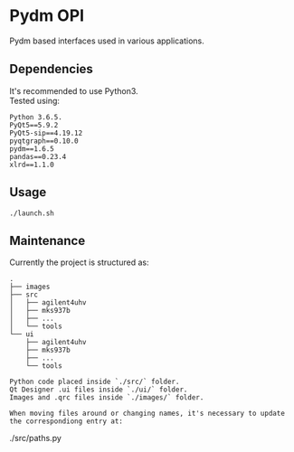 # Pydm OPI
Pydm based interfaces used in various applications. 

## Dependencies
It's recommended to use Python3.<br>
Tested using:
```
Python 3.6.5.
PyQt5==5.9.2
PyQt5-sip==4.19.12
pyqtgraph==0.10.0
pydm==1.6.5
pandas==0.23.4
xlrd==1.1.0
```

## Usage 
```
./launch.sh
```

## Maintenance
Currently the project is structured as:
```
.
├── images
├── src
│   ├── agilent4uhv
│   ├── mks937b
│   ├── ...
│   └── tools
└── ui
    ├── agilent4uhv
    ├── mks937b
    ├── ...
    └── tools

Python code placed inside `./src/` folder.
Qt Designer .ui files inside `./ui/` folder.
Images and .qrc files inside `./images/` folder.

When moving files around or changing names, it's necessary to update the correspondiong entry at:
```
./src/paths.py
```
